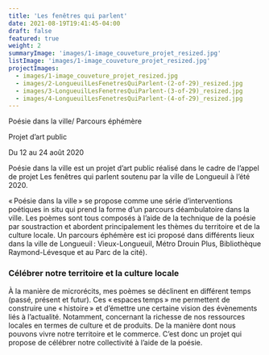 ```yaml
---
title: 'Les fenêtres qui parlent'
date: 2021-08-19T19:41:45-04:00
draft: false
featured: true
weight: 2
summaryImage: 'images/1-image_couveture_projet_resized.jpg'
listImage: 'images/1-image_couveture_projet_resized.jpg'
projectImages:
  - images/1-image_couveture_projet_resized.jpg
  - images/2-LongueuilLesFenetresQuiParlent-(2-of-29)_resized.jpg
  - images/3-LongueuilLesFenetresQuiParlent-(3-of-29)_resized.jpg
  - images/4-LongueuilLesFenetresQuiParlent-(4-of-29)_resized.jpg
---
```


Poésie dans la ville/ Parcours éphémère

Projet d’art public

Du 12 au 24 août 2020

Poésie dans la ville est un projet d’art public réalisé dans le cadre de l’appel de projet Les fenêtres qui parlent soutenu par la ville de Longueuil à l’été 2020.

« Poésie dans la ville » se propose comme une série d’interventions poétiques in situ qui prend la forme d’un parcours déambulatoire dans la ville. Les poèmes sont tous composés à l’aide de la technique de la poésie par soustraction et abordent principalement les thèmes du territoire et de la culture locale. Un parcours éphémère est ici proposé dans différents lieux dans la ville de Longueuil : Vieux-Longueuil, Métro Drouin Plus, Bibliothèque Raymond-Lévesque et au Parc de la cité).

### Célébrer notre territoire et la culture locale

À la manière de microrécits, mes poèmes se déclinent en différent temps (passé, présent et futur). Ces « espaces temps » me permettent de construire une « histoire » et d’émettre une certaine vision des évènements liés à l’actualité. Notamment, concernant la richesse de nos ressources locales en termes de culture et de produits. De la manière dont nous pouvons vivre notre territoire et le commerce. C’est donc un projet qui propose de célébrer notre collectivité à l’aide de la poésie.
